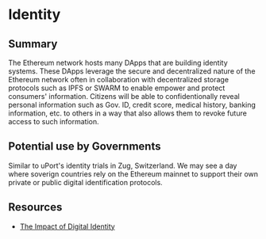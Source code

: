 # Identity

## Summary

The Ethereum network hosts many DApps that are building identity systems. These DApps leverage the secure and decentralized nature of the Ethereum network often in collaboration with decentralized storage protocols such as IPFS or SWARM to enable empower and protect consumers' information. Citizens will be able to confidentionally reveal personal information such as Gov. ID, credit score, medical history, banking information, etc. to others in a way that also allows them to revoke future access to such information.

## Potential use by Governments

Similar to uPort's identity trials in Zug, Switzerland. We may see a day where soverign countries rely on the Ethereum mainnet to support their own private or public digital identification protocols.

## Resources

* [The Impact of Digital Identity](https://blockchainatberkeley.blog/the-impact-of-digital-identity-9eed5b0c3016)

